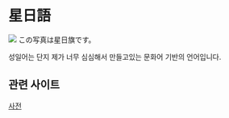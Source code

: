 # 星日語
![](/Images/Untitled.png)
この写真は星日旗です。

성일어는 단지 제가 너무 심심해서 만들고있는 문화어 기반의 언어입니다.
## 관련 사이트
[사전](Dic/Conlang_1_dic.md)

